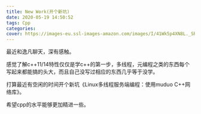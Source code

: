 ```yaml
---
title: New Work(开个新坑)
date: 2020-05-19 14:50:52
tags: Cpp
categories:
cover: https://images-eu.ssl-images-amazon.com/images/I/41Wk5p4XN8L._SR600%2C315_PIWhiteStrip%2CBottomLeft%2C0%2C35_SCLZZZZZZZ_.jpg
---
```

<meta name="referrer" content="no-referrer" />
最近和逸凡聊天，深有感触。

感觉了解c++11/14特性仅仅是学c++的第一步，多线程，元编程之类的东西每个写起来都能搞的头大，而且自己没写过相应的东西几乎等于没学。

打算最近有空闲的时间开个新坑《Linux多线程服务端编程：使用muduo C++网络库》。

希望cpp的水平能够更加精进一些。

